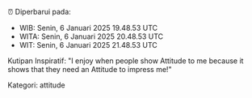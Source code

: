 ⏰ Diperbarui pada:
- WIB: Senin, 6 Januari 2025 19.48.53 UTC
- WITA: Senin, 6 Januari 2025 20.48.53 UTC
- WIT: Senin, 6 Januari 2025 21.48.53 UTC

Kutipan Inspiratif:
"I enjoy when people show Attitude to me because it shows that they need an Attitude to impress me!"


Kategori: attitude

